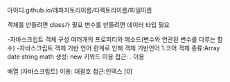 아이디.github.io/레파지토리이름/디렉토리이름/파일이름

객체를 만들려면 class가 필요
변수를 만들려면 데이터 타입 필요

-자바스크립트 객체 구성
여러개의 프로퍼티와 메소드(변수와 연관된 변수를 다루는 함수)
-자바스크립트 객체 기반 언어
한계로 인해 객체 기반언어
1.코어 객체
종류:Array date string math
생성: new 키워드 이용
접근: . 이용

배열 (자바스크립트)
이용: 대괄호
접근:인덱스 [0]
